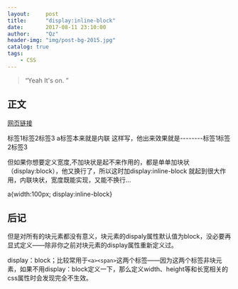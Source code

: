 ```yaml
---
layout:     post
title:      "display:inline-block"
date:       2017-08-11 23:10:00
author:     "Qz"
header-img: "img/post-bg-2015.jpg"
catalog: true
tags:
    - CSS
---
```


> “Yeah It's on. ”


## 正文
[网页链接]()

<a>标签1</a><a>标签2</a><a>标签3</a>
a标签本来就是内联
这样写，他出来效果就是--------标签1标签2标签3

但如果你想要定义宽度,不加块状是起不来作用的，都是单单加块状（display:block），他又换行了，所以这时加display:inline-block 就起到很大作用，内联块状，宽度既能实现，又能不换行...

a{width:100px; display:inline-block}


## 后记
但是对所有的块元素都没有意义，块元素的dispaly属性默认值为block，没必要再显式定义——除非你之前对块元素的display属性重新定义过。

display：block；比较常用于`<a><span>`这两个标签——因为这两个标签非块元素，如果不用display：block定义一下，那么定义width、height等和长宽相关的css属性时会发现完全不生效。
 